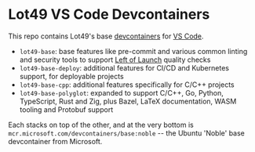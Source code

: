# Lot49 VS Code Devcontainers

This repo contains Lot49's base [devcontainers](https://containers.dev) for [VS Code](https://code.visualstudio.com/).

- `lot49-base`: base features like pre-commit and various common linting and security tools to support [Left of Launch](https://mirror.xyz/0x46c5bBA2274211f81bC810bc227810Ac014d0BA6/SZ5f-VKdMcwWxE_PiFTQcFF-qx9c3rp-vG-b71V6uhc) quality checks
- `lot49-base-deploy`: additional features for CI/CD and Kubernetes support, for deployable projects
- `lot49-base-cpp`: additional features specifically for C/C++ projects
- `lot49-base-polyglot`: expanded to support C/C++, Go, Python, TypeScript, Rust and Zig, plus Bazel, LaTeX documentation, WASM tooling and Protobuf support

Each stacks on top of the other, and at the very bottom is `mcr.microsoft.com/devcontainers/base:noble` -- the Ubuntu 'Noble' base devcontainer from Microsoft. 
